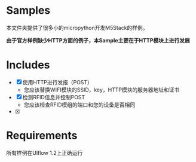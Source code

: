 # Samples

本文件夹提供了很多小的micropython开发M5Stack的样例。

**由于官方样例缺少HTTP方面的例子，本Sample主要在于HTTP模块上进行发展**

# Includes
- [x] 使用HTTP进行发报（POST）
  - 您应该替换WIFI模块的SSID，key，HTTP模块的服务器地址和证书
- [x] 检测RFID信息并控制POST
  - 您应该检查RFID模组的端口和您的设备是否相同
- [x] 

# Requirements
所有样例在UIflow 1.2上正确运行
